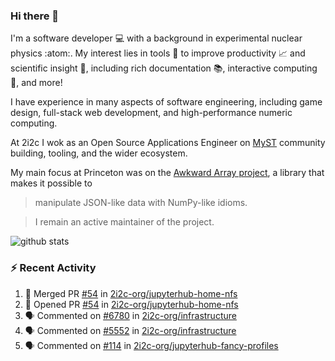 ### Hi there 👋 

I'm a software developer 💻 with a background in experimental nuclear physics :atom:. My interest lies in tools :wrench: to improve productivity :chart_with_upwards_trend: and scientific insight :telescope:, including rich documentation 📚, interactive computing 🧮, and more! 

I have experience in many aspects of software engineering, including game design, full-stack web development, and high-performance numeric computing. 

At 2i2c I wok as an Open Source Applications Engineer on [MyST](https://github.com/jupyter-book/mystmd) community building, tooling, and the wider ecosystem. 

My main focus at Princeton was on the [Awkward Array project](awkward-array.org/), a library that makes it possible to 
> manipulate JSON-like data with NumPy-like idioms.

> I remain an active maintainer of the project. 

![github stats](https://github-readme-stats.vercel.app/api?username=agoose77&show_icons=true&hide_rank=true&hide_title=true&bg_color=30,e76445,904e95&text_color=efe3ec&icon_color=efe3ec)
<!--
**agoose77/agoose77** is a ✨ _special_ ✨ repository because its `README.md` (this file) appears on your GitHub profile.

Here are some ideas to get you started:

- 🔭 I’m currently working on ...
- 🌱 I’m currently learning ...
- 👯 I’m looking to collaborate on ...
- 🤔 I’m looking for help with ...
- 💬 Ask me about ...
- 📫 How to reach me: ...
- 😄 Pronouns: ...
- ⚡ Fun fact: ...
-->

### :zap: Recent Activity

<!--START_SECTION:activity-->
1. 🎉 Merged PR [#54](https://github.com/2i2c-org/jupyterhub-home-nfs/pull/54) in [2i2c-org/jupyterhub-home-nfs](https://github.com/2i2c-org/jupyterhub-home-nfs)
2. 💪 Opened PR [#54](https://github.com/2i2c-org/jupyterhub-home-nfs/pull/54) in [2i2c-org/jupyterhub-home-nfs](https://github.com/2i2c-org/jupyterhub-home-nfs)
3. 🗣 Commented on [#6780](https://github.com/2i2c-org/infrastructure/issues/6780#issuecomment-3330455871) in [2i2c-org/infrastructure](https://github.com/2i2c-org/infrastructure)
4. 🗣 Commented on [#5552](https://github.com/2i2c-org/infrastructure/issues/5552#issuecomment-3330289795) in [2i2c-org/infrastructure](https://github.com/2i2c-org/infrastructure)
5. 🗣 Commented on [#114](https://github.com/2i2c-org/jupyterhub-fancy-profiles/issues/114#issuecomment-3329859500) in [2i2c-org/jupyterhub-fancy-profiles](https://github.com/2i2c-org/jupyterhub-fancy-profiles)
<!--END_SECTION:activity-->
